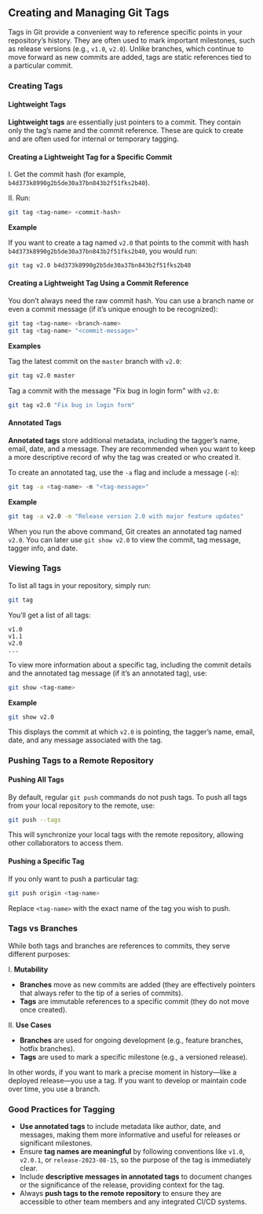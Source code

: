 ## Creating and Managing Git Tags

Tags in Git provide a convenient way to reference specific points in your repository’s history. They are often used to mark important milestones, such as release versions (e.g., `v1.0`, `v2.0`). Unlike branches, which continue to move forward as new commits are added, tags are static references tied to a particular commit.

### Creating Tags

#### Lightweight Tags

**Lightweight tags** are essentially just pointers to a commit. They contain only the tag’s name and the commit reference. These are quick to create and are often used for internal or temporary tagging.

#### Creating a Lightweight Tag for a Specific Commit

I. Get the commit hash (for example, `b4d373k8990g2b5de30a37bn843b2f51fks2b40`).

II. Run:

```bash
git tag <tag-name> <commit-hash>
```

**Example**  

If you want to create a tag named `v2.0` that points to the commit with hash `b4d373k8990g2b5de30a37bn843b2f51fks2b40`, you would run:

```bash
git tag v2.0 b4d373k8990g2b5de30a37bn843b2f51fks2b40
```

#### Creating a Lightweight Tag Using a Commit Reference

You don’t always need the raw commit hash. You can use a branch name or even a commit message (if it’s unique enough to be recognized):

```bash
git tag <tag-name> <branch-name>
git tag <tag-name> "<commit-message>"
```

**Examples**  

Tag the latest commit on the `master` branch with `v2.0`:

```bash
git tag v2.0 master
```

Tag a commit with the message "Fix bug in login form" with `v2.0`:

```bash
git tag v2.0 "Fix bug in login form"
```

#### Annotated Tags

**Annotated tags** store additional metadata, including the tagger’s name, email, date, and a message. They are recommended when you want to keep a more descriptive record of why the tag was created or who created it.

To create an annotated tag, use the `-a` flag and include a message (`-m`):

```bash
git tag -a <tag-name> -m "<tag-message>"
```

**Example**  

```bash
git tag -a v2.0 -m "Release version 2.0 with major feature updates"
```

When you run the above command, Git creates an annotated tag named `v2.0`. You can later use `git show v2.0` to view the commit, tag message, tagger info, and date.

### Viewing Tags

To list all tags in your repository, simply run:

```bash
git tag
```

You’ll get a list of all tags:

```
v1.0
v1.1
v2.0
...
```

To view more information about a specific tag, including the commit details and the annotated tag message (if it’s an annotated tag), use:

```bash
git show <tag-name>
```

**Example**  

```bash
git show v2.0
```

This displays the commit at which `v2.0` is pointing, the tagger’s name, email, date, and any message associated with the tag.

### Pushing Tags to a Remote Repository

#### Pushing All Tags

By default, regular `git push` commands do not push tags. To push all tags from your local repository to the remote, use:

```bash
git push --tags
```

This will synchronize your local tags with the remote repository, allowing other collaborators to access them.

#### Pushing a Specific Tag

If you only want to push a particular tag:

```bash
git push origin <tag-name>
```

Replace `<tag-name>` with the exact name of the tag you wish to push.

### Tags vs Branches

While both tags and branches are references to commits, they serve different purposes:

I. **Mutability**

- **Branches** move as new commits are added (they are effectively pointers that always refer to the tip of a series of commits).  
- **Tags** are immutable references to a specific commit (they do not move once created).

II. **Use Cases**  

- **Branches** are used for ongoing development (e.g., feature branches, hotfix branches).  
- **Tags** are used to mark a specific milestone (e.g., a versioned release).

In other words, if you want to mark a precise moment in history—like a deployed release—you use a tag. If you want to develop or maintain code over time, you use a branch.

### Good Practices for Tagging

- **Use annotated tags** to include metadata like author, date, and messages, making them more informative and useful for releases or significant milestones.
- Ensure **tag names are meaningful** by following conventions like `v1.0`, `v2.0.1`, or `release-2023-08-15`, so the purpose of the tag is immediately clear.
- Include **descriptive messages in annotated tags** to document changes or the significance of the release, providing context for the tag.
- Always **push tags to the remote repository** to ensure they are accessible to other team members and any integrated CI/CD systems.

